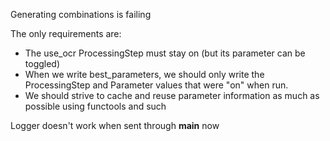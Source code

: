 Generating combinations is failing

The only requirements are:
- The use_ocr ProcessingStep must stay on (but its parameter can be toggled)
- When we write best_parameters, we should only write the ProcessingStep and Parameter values that were "on" when run.
- We should strive to cache and reuse parameter information as much as possible using functools and such

Logger doesn't work when sent through __main__ now